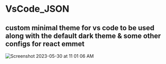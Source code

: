 # VsCode_JSON
## custom minimal theme for vs code to be used along with the default dark theme &amp; some other configs for react emmet <br>
![Screenshot 2023-05-30 at 11 01 06 AM](https://github.com/Abhyuday911Dev/VsCode_JSON/assets/89755876/fe01f132-bd0b-44d1-9d17-0c13a188dd40)
